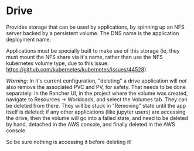 # Drive

Provides storage that can be used by applications, by spinning up an NFS server backed by a 
persistent volume. The DNS name is the application deployment name. 

Applications must be specially built to make use of this
storage (ie, they must mount the NFS share via it's name, rather than use the NFS kubernetes
volume type, due to this issue: https://github.com/kubernetes/kubernetes/issues/44528). 

*Warning*: In it's current configuration, "deleting" a drive application will *not* also remove the associated PVC and PV,
for safety. That needs to be done separately. In the Rancher UI, in the project where the volume was created, navigate to Resources ->
Workloads, and select the Volumes tab. They can be deleted from there. They will be stuck in "Removing" state until the app itself is 
deleted; if any other applications (like jupyter users) are accessing the drive, then the volume will go into a failed state, and need to be
deleted by hand, detached in the AWS console, and finally deleted in the AWS console.

So be sure nothing is accessing it before deleting it!

 
